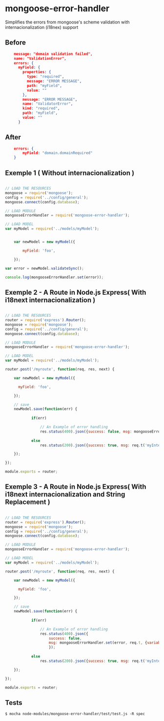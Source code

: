 # mongoose-error-handler

Simplifies the errors from mongoose's scheme validation with internacionalization (i18nex) support


## Before

```json
	message: "domain validation failed",
	name: "ValidationError",
	errors: {
	  myField: {
	    properties: {
	      type: "required",
	      message: "ERROR MESSAGE",
	      path: "myField",
	      value: ""
	    },
	    message: "ERROR MESSAGE",
	    name: "ValidatorError",
	    kind: "required",
	    path: "myField",
	    value: ""
	  }
```

## After

```json
	errors: { 
		myField: "domain.domainRequired"
	}
```

## Exemple 1 ( Without internacionalization )

```javascript

// LOAD THE RESOURCES
mongoose = require('mongoose');
config = require('../config/general');
mongoose.connect(config.database);

// LOAD MODULE
mongooseErrorHandler = require('mongoose-error-handler');

// LOAD MODEL
var myModel = require('../models/myModel');


	var newModel = new myModel({

	    myField: 'foo',

	});

var error = newModel.validateSync();

console.log(mongooseErrorHandler.set(error));

```

## Exemple 2 - A Route in Node.js Express( With i18next internacionalization )

```javascript

// LOAD THE RESOURCES
router = require('express').Router();
mongoose = require('mongoose');
config = require('../config/general');
mongoose.connect(config.database);

// LOAD MODULE
mongooseErrorHandler = require('mongoose-error-handler');

// LOAD MODEL
var myModel = require('../models/myModel');

router.post('/myroute', function(req, res, next) {

    var newModel = new myModel({

      myField: 'foo',

    });

    // save
    newModel.save(function(err) {
		
			if(err)

				// An Example of error handling
				res.status(400).json({success: false, msg: mongooseErrorHandler.set(error, req.t)});
				
			else
       			res.status(200).json({success: true, msg: req.t('myInternacionalizedString')});       

    });

});

module.exports = router;


```

## Exemple 3 - A Route in Node.js Express( With i18next internacionalization and String Replacement )

```javascript

// LOAD THE RESOURCES
router = require('express').Router();
mongoose = require('mongoose');
config = require('../config/general');
mongoose.connect(config.database);

// LOAD MODULE
mongooseErrorHandler = require('mongoose-error-handler');

// LOAD MODEL
var myModel = require('../models/myModel');

router.post('/myroute', function(req, res, next) {

    var newModel = new myModel({

      myField: 'foo',

    });

    // save
    newModel.save(function(err) {
		
			if(err)

				// An Example of error handling
				res.status(400).json({
					success: false, 
					msg: mongooseErrorHandler.set(error, req.t, {variable: 'stringForReplacement'})
					});
				
			else
       			res.status(200).json({success: true, msg: req.t('myInternacionalizedString')});       

    });

});

module.exports = router;


```

## Tests

```
$ mocha node-modules/mongoose-error-handler/test/test.js -R spec

```